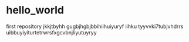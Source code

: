 # hello_world
first repository
jkkjtbyhh
gugbjhgbjbbihiihuiyuryf
iihku tyyvvki7tubjvhdrrs
uibbuyiyiturtetrwrsfxgcvbnjliyutuyryy
